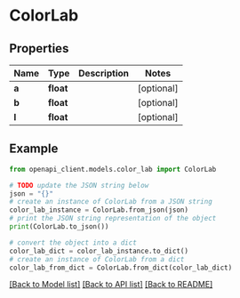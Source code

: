 # ColorLab


## Properties

Name | Type | Description | Notes
------------ | ------------- | ------------- | -------------
**a** | **float** |  | [optional] 
**b** | **float** |  | [optional] 
**l** | **float** |  | [optional] 

## Example

```python
from openapi_client.models.color_lab import ColorLab

# TODO update the JSON string below
json = "{}"
# create an instance of ColorLab from a JSON string
color_lab_instance = ColorLab.from_json(json)
# print the JSON string representation of the object
print(ColorLab.to_json())

# convert the object into a dict
color_lab_dict = color_lab_instance.to_dict()
# create an instance of ColorLab from a dict
color_lab_from_dict = ColorLab.from_dict(color_lab_dict)
```
[[Back to Model list]](../README.md#documentation-for-models) [[Back to API list]](../README.md#documentation-for-api-endpoints) [[Back to README]](../README.md)


